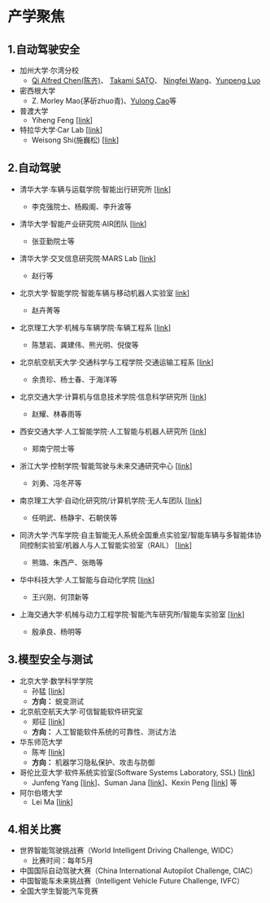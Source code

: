 # 产学聚焦

## 1.自动驾驶安全

- 加州大学·尔湾分校
  - [Qi Alfred Chen(陈齐)](https://www.ics.uci.edu/~alfchen/)、 [Takami SATO](http://me.ningfei.org/)、 [Ningfei Wang](http://me.ningfei.org/)、[Yunpeng Luo](https://scholar.google.com/citations?user=qfFd4igAAAAJ&hl=zh-CN)
- 密西根大学
  - Z. Morley Mao(茅斫zhuo青)、[Yulong Cao](https://scholar.google.com/citations?user=uclqBzgAAAAJ&hl=zh-CN)等
- 普渡大学
  - Yiheng Feng [[link](https://scholar.google.com/citations?hl=zh-CN&user=Ykk41g4AAAAJ&view_op=list_works&sortby=pubdate)]
- 特拉华大学·Car Lab [[link](https://www.thecarlab.org/team)]
  - Weisong Shi(施巍松) [[link](https://scholar.google.com/citations?user=4rPcoCEAAAAJ&hl=en&oi=ao)]




## 2.自动驾驶

- 清华大学·车辆与运载学院·智能出行研究所 [[link](http://www.svm.tsinghua.edu.cn/index.html)]
  
  - 李克强院士、杨殿阁、李升波等

- 清华大学·智能产业研究院·AIR团队 [[link](https://air.tsinghua.edu.cn/)]
  
  - 张亚勤院士等

- 清华大学·交叉信息研究院·MARS Lab [[link](http://group.iiis.tsinghua.edu.cn/~marslab/#/)]
  
  - 赵行等

- 北京大学·智能学院·智能车辆与移动机器人实验室 [link](https://www.cis.pku.edu.cn/)]
  
  - 赵卉菁等

- 北京理工大学·机械与车辆学院·车辆工程系 [[link](https://me.bit.edu.cn/jgsz/jlgcx1/index.htm)]
  
  - 陈慧岩、龚建伟、熊光明、倪俊等
  
- 北京航空航天大学·交通科学与工程学院·交通运输工程系 [[link](https://transportation.buaa.edu.cn/xkjs/xkfx.htm)] 
  
  - 余贵珍、杨士春、于海洋等
  
- 北京交通大学·计算机与信息技术学院·信息科学研究所 [[link](http://iis.bjtu.edu.cn/)]
  
  - 赵耀、林春雨等
  
- 西安交通大学·人工智能学院·人工智能与机器人研究所 [[link](http://www.aiar.xjtu.edu.cn/)]
  
  - 郑南宁院士等
  
- 浙江大学·控制学院·智能驾驶与未来交通研究中心 [[link](http://idft.zju.edu.cn/)]
  
  - 刘勇、冯冬芹等
  
- 南京理工大学·自动化研究院/计算机学院·无人车团队 [[link](http://www.nustcar.com/index.php?s=/home/article/lists/category/yjyjs.html)]
  
  - 任明武、杨静宇、石朝侠等
  
- 同济大学·汽车学院·自主智能无人系统全国重点实验室/智能车辆与多智能体协同控制实验室/机器人与人工智能实验室（RAIL） [[link](https://ivcm.tongji.edu.cn/sysjj.htm)]
  
  - 熊璐、朱西产、张皓等
  
- 华中科技大学·人工智能与自动化学院 [[link](http://aia.hust.edu.cn/)]
  - 王兴刚、何顶新等
  
- 上海交通大学·机械与动力工程学院·智能汽车研究所/智能车实验室 [[link](https://cyberc3.sjtu.edu.cn/)]
  
  - 殷承良、杨明等
  
  
  



## 3.模型安全与测试

- 北京大学·数学科学学院
  - 孙猛 [[link](https://www.math.pku.edu.cn/teachers/sunm/pub.html)]
  - **方向：** 蜕变测试
- 北京航空航天大学·可信智能软件研究室
  - 郑征 [[link](https://shi.buaa.edu.cn/zhengzheng/zh_CN/index.htm)] 
  - **方向：** 人工智能软件系统的可靠性、测试方法
- 华东师范大学
  - 陈岑  [[link](https://sites.google.com/site/chencenpersonalwebsite/)] 
  - **方向：** 机器学习隐私保护、攻击与防御
- 哥伦比亚大学·软件系统实验室(Software Systems Laboratory, SSL) [[link](https://systems.cs.columbia.edu/)]
  - Junfeng Yang [[link](http://www.cs.columbia.edu/~junfeng/)]、Suman Jana [[link](http://www.cs.columbia.edu/~suman/)]、Kexin Peng [[link](https://sites.google.com/site/kexinpeisite/)] 等
- 阿尔伯塔大学
  - Lei Ma [[link](https://scholar.google.com/citations?user=xsfGc58AAAAJ)]





## 4.相关比赛

- 世界智能驾驶挑战赛（World Intelligent Driving Challenge, WIDC）
  - 比赛时间：每年5月
- 中国国际自动驾驶大赛（China International Autopilot Challenge, CIAC）
- 中国智能车未来挑战赛（Intelligent Vehicle Future Challenge, IVFC）
- 全国大学生智能汽车竞赛